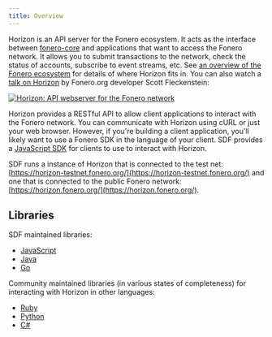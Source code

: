 ```yaml
---
title: Overview
---
```


Horizon is an API server for the Fonero ecosystem.  It acts as the interface between [fonero-core](https://github.com/fonero-project/fonero-core) and applications that want to access the Fonero network. It allows you to submit transactions to the network, check the status of accounts, subscribe to event streams, etc. See [an overview of the Fonero ecosystem](https://www.fonero.org/developers/guides/) for details of where Horizon fits in. You can also watch a [talk on Horizon](https://www.youtube.com/watch?v=AtJ-f6Ih4A4) by Fonero.org developer Scott Fleckenstein:

[![Horizon: API webserver for the Fonero network](https://img.youtube.com/vi/AtJ-f6Ih4A4/sddefault.jpg "Horizon: API webserver for the Fonero network")](https://www.youtube.com/watch?v=AtJ-f6Ih4A4)

Horizon provides a RESTful API to allow client applications to interact with the Fonero network. You can communicate with Horizon using cURL or just your web browser. However, if you're building a client application, you'll likely want to use a Fonero SDK in the language of your client.
SDF provides a [JavaScript SDK](https://www.fonero.org/developers/js-fonero-sdk/learn/index.html) for clients to use to interact with Horizon.

SDF runs a instance of Horizon that is connected to the test net: [https://horizon-testnet.fonero.org/](https://horizon-testnet.fonero.org/) and one that is connected to the public Fonero network:
[https://horizon.fonero.org/](https://horizon.fonero.org/).

## Libraries

SDF maintained libraries:<br />
- [JavaScript](https://github.com/fonero-project/js-fonero-sdk)
- [Java](https://github.com/fonero-project/java-fonero-sdk)
- [Go](https://github.com/fonero-project/fonero-golang)

Community maintained libraries (in various states of completeness) for interacting with Horizon in other languages:<br>
- [Ruby](https://github.com/fonero-project/ruby-fonero-sdk)
- [Python](https://github.com/FoneroCN/py-fonero-base)
- [C#](https://github.com/QuantozTechnology/csharp-fonero-base)

